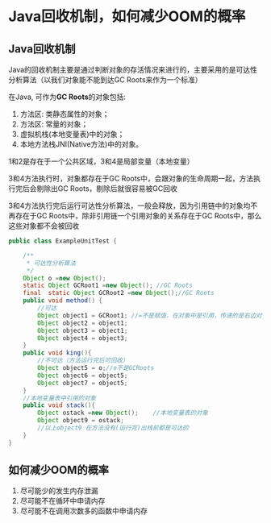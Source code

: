 # Java回收机制，如何减少OOM的概率



## Java回收机制

Java的回收机制主要是通过判断对象的存活情况来进行的，主要采用的是可达性分析算法（以我们对象能不能到达GC Roots来作为一个标准）

在Java, 可作为**GC Roots**的对象包括:

1. 方法区: 类静态属性的对象；
2. 方法区: 常量的对象；
3. 虚拟机栈(本地变量表)中的对象；
4. 本地方法栈JNI(Native方法)中的对象。

1和2是存在于一个公共区域，3和4是局部变量（本地变量）

3和4方法执行时，对象都存在于GC Roots中，会跟对象的生命周期一起，方法执行完后会剔除出GC Roots，剔除后就很容易被GC回收

3和4方法执行完后运行可达性分析算法，一般会释放，因为引用链中的对象均不再存在于GC Roots中，除非引用链一个引用对象的关系存在于GC Roots中，那么这些对象都不会被回收

```java
public class ExampleUnitTest {

    /**
     * 可达性分析算法
     */
    Object o =new Object();
    static Object GCRoot1 =new Object(); //GC Roots
    final  static Object GCRoot2 =new Object();//GC Roots
    public void method() {
        //可达
        Object object1 = GCRoot1; //=不是赋值，在对象中是引用，传递的是右边对象的地址
        Object object2 = object1;
        Object object3 = object1;
        Object object4 = object3;
    }
    public void king(){
        //不可达（方法运行完后可回收）
        Object object5 = o;//o不是GCRoots
        Object object6 = object5;
        Object object7 = object5;
    }
    //本地变量表中引用的对象
    public void stack(){
        Object ostack =new Object();    //本地变量表的对象
        Object object9 = ostack;
        //以上object9 在方法没有(运行完)出栈前都是可达的
    }
}
```



## 如何减少OOM的概率

1. 尽可能少的发生内存泄漏
2. 尽可能不在循环中申请内存
3. 尽可能不在调用次数多的函数中申请内存